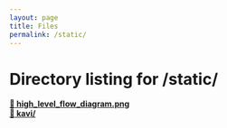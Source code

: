 ```yaml
---
layout: page
title: Files
permalink: /static/
---
```


# Directory listing for /static/
[**:page_facing_up: high_level_flow_diagram.png**](high_level_flow_diagram.png)  
[**:file_folder: kavi/**](/static/kavi)  
